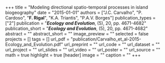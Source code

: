 +++
title = "Modeling directional spatio-temporal processes in island biogeography"
date = "2015-01-01"
authors = ["J.C. Carvalho", "P. Cardoso", "**F. Rigal**", "K.A. Triantis", "P.A.V. Borges"]
publication_types = ["2"]
publication = "**_Ecology and Evolution_**, (5), 20, pp. 4671-4682"
publication_short = "**_Ecology and Evolution_**, (5), 20, pp. 4671-4682"
abstract = ""
abstract_short = ""
image_preview = ""
selected = false
projects = []
tags = []
url_pdf = "publication/Carvalho_et_al-2015-Ecology_and_Evolution.pdf"
url_preprint = ""
url_code = ""
url_dataset = ""
url_project = ""
url_slides = ""
url_video = ""
url_poster = ""
url_source = ""
math = true
highlight = true
[header]
image = ""
caption = ""
+++
